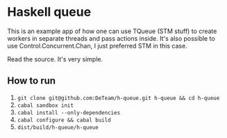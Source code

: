 # Haskell queue

This is an example app of how one can use TQueue (STM stuff) to create workers in separate threads and pass actions inside. It's also possible to use Control.Concurrent.Chan, I just preferred STM in this case.

Read the source. It's very simple.

## How to run

1. `git clone git@github.com:DeTeam/h-queue.git h-queue && cd h-queue`
2. `cabal sandbox init`
3. `cabal install --only-dependencies`
4. `cabal configure && cabal build`
5. `dist/build/h-queue/h-queue`